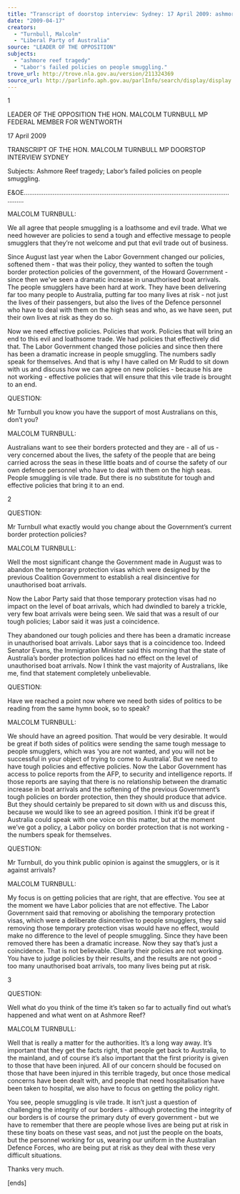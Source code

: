 ```yaml
---
title: "Transcript of doorstop interview: Sydney: 17 April 2009: ashmore reef tragedy; Labor's failed policies on people smuggling."
date: "2009-04-17"
creators:
  - "Turnbull, Malcolm"
  - "Liberal Party of Australia"
source: "LEADER OF THE OPPOSITION"
subjects:
  - "ashmore reef tragedy"
  - "Labor's failed policies on people smuggling."
trove_url: http://trove.nla.gov.au/version/211324369
source_url: http://parlinfo.aph.gov.au/parlInfo/search/display/display.w3p;query=Id%3A%22media/pressrel/QETT6%22
---
```


  1 

 

 

 

 

 LEADER OF THE OPPOSITION  THE HON. MALCOLM TURNBULL MP  FEDERAL MEMBER FOR WENTWORTH 

 

 17 April 2009   

 TRANSCRIPT OF THE HON. MALCOLM TURNBULL MP  DOORSTOP INTERVIEW  SYDNEY   

 Subjects:  Ashmore Reef tragedy; Labor’s failed policies on people smuggling.    

 E&OE……………………………………………………………………………………………………….…..   

 MALCOLM TURNBULL:   

 We all agree that people smuggling is a loathsome and evil trade. What we need however are policies to  send a tough and effective message to people smugglers that they’re not welcome and put that evil trade out  of business.    

 Since August last year when the Labor Government changed our policies, softened them - that was their  policy, they wanted to soften the tough border protection policies of the government, of the Howard  Government - since then we’ve seen a dramatic increase in unauthorised boat arrivals. The people  smugglers have been hard at work. They have been delivering far too many people to Australia, putting far  too many lives at risk - not just the lives of their passengers, but also the lives of the Defence personnel who  have to deal with them on the high seas and who, as we have seen, put their own lives at risk as they do so.   

 Now we need effective policies. Policies that work. Policies that will bring an end to this evil and loathsome  trade. We had policies that effectively did that. The Labor Government changed those policies and since  then there has been a dramatic increase in people smuggling. The numbers sadly speak for themselves. And  that is why I have called on Mr Rudd to sit down with us and discuss how we can agree on new policies -  because his are not working - effective policies that will ensure that this vile trade is brought to an end.   

 QUESTION:   

 Mr Turnbull you know you have the support of most Australians on this, don’t you?   

 MALCOLM TURNBULL:   

 Australians want to see their borders protected and they are - all of us - very concerned about the lives, the  safety of the people that are being carried across the seas in these little boats and of course the safety of our  own defence personnel who have to deal with them on the high seas. People smuggling is vile trade. But  there is no substitute for tough and effective policies that bring it to an end.   

 

 

  2 

 QUESTION:   

 Mr Turnbull what exactly would you change about the Government’s current border protection policies?   

 MALCOLM TURNBULL:   

 Well the most significant change the Government made in August was to abandon the temporary protection  visas which were designed by the previous Coalition Government to establish a real disincentive for  unauthorised boat arrivals.    

 Now the Labor Party said that those temporary protection visas had no impact on the level of boat arrivals,  which had dwindled to barely a trickle, very few boat arrivals were being seen. We said that was a result of  our tough policies; Labor said it was just a coincidence.    

 They abandoned our tough policies and there has been a dramatic increase in unauthorised boat arrivals.  Labor says that is a coincidence too. Indeed Senator Evans, the Immigration Minister said this morning that  the state of Australia’s border protection polices had no effect on the level of unauthorised boat arrivals.  Now I think the vast majority of Australians, like me, find that statement completely unbelievable. 

 QUESTION:   

 Have we reached a point now where we need both sides of politics to be reading from the same hymn book,  so to speak?    

 MALCOLM TURNBULL:   

 We should have an agreed position. That would be very desirable. It would be great if both sides of politics  were sending the same tough message to people smugglers, which was ‘you are not wanted, and you will not  be successful in your object of trying to come to Australia’. But we need to have tough policies and effective  policies. Now the Labor Government has access to police reports from the AFP, to security and intelligence  reports. If those reports are saying that there is no relationship between the dramatic increase in boat arrivals  and the softening of the previous Government’s tough policies on border protection, then they should  produce that advice. But they should certainly be prepared to sit down with us and discuss this, because we  would like to see an agreed position. I think it’d be great if Australia could speak with one voice on this  matter, but at the moment we’ve got a policy, a Labor policy on border protection that is not working - the  numbers speak for themselves.     

 QUESTION:   

 Mr Turnbull, do you think public opinion is against the smugglers, or is it against arrivals?    

 MALCOLM TURNBULL:   

 My focus is on getting policies that are right, that are effective. You see at the moment we have Labor  policies that are not effective. The Labor Government said that removing or abolishing the temporary  protection visas, which were a deliberate disincentive to people smugglers, they said removing those  temporary protection visas would have no effect, would make no difference to the level of people  smuggling. Since they have been removed there has been a dramatic increase. Now they say that’s just a  coincidence. That is not believable. Clearly their policies are not working. You have to judge policies by  their results, and the results are not good - too many unauthorised boat arrivals, too many lives being put at  risk.     

 

 

  3 

 QUESTION:   

 Well what do you think of the time it’s taken so far to actually find out what’s happened and what went on at  Ashmore Reef?    

 MALCOLM TURNBULL:   

 Well that is really a matter for the authorities. It’s a long way away. It’s important that they get the facts  right, that people get back to Australia, to the mainland, and of course it’s also important that the first  priority is given to those that have been injured. All of our concern should be focused on those that have  been injured in this terrible tragedy, but once those medical concerns have been dealt with, and people that  need hospitalisation have been taken to hospital, we also have to focus on getting the policy right.    

 You see, people smuggling is vile trade. It isn’t just a question of challenging the integrity of our borders -  although protecting the integrity of our borders is of course the primary duty of every government - but we  have to remember that there are people whose lives are being put at risk in these tiny boats on these vast  seas, and not just the people on the boats, but the personnel working for us, wearing our uniform in the  Australian Defence Forces, who are being put at risk as they deal with these very difficult situations.    

 Thanks very much.    

 [ends]   


